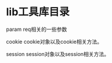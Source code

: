 lib工具库目录
=======

param
    req相关的一些参数

cookie
    cookie对象以及cookie相关方法。

session
    session对象以及session相关方法。
